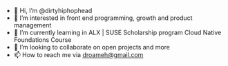 - 👋 Hi, I’m @dirtyhiphophead
- 👀 I’m interested in front end programming, growth and product management
- 🌱 I’m currently learning in ALX | SUSE Scholarship program Cloud Native Foundations Course
- 💞️ I’m looking to collaborate on open projects and more
- 📫 How to reach me via droameh@gmail.com

<!---
dirtyhiphophead/dirtyhiphophead is a ✨ special ✨ repository because its `README.md` (this file) appears on your GitHub profile.
You can click the Preview link to take a look at your changes.
--->

